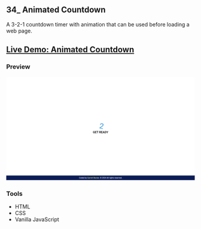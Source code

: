 ## 34_ Animated Countdown

A 3-2-1 countdown timer with animation that can be used before loading a web page.

## [Live Demo: Animated Countdown](https://34-animated-countdown-gdbecker.replit.app/)

### Preview

!["HomePage"](./HomePage.png)

### Tools
- HTML
- CSS
- Vanilla JavaScript